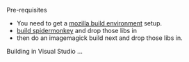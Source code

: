 Pre-requisites
* You need to get a  [mozilla build environment](https://developer.mozilla.org/en-US/docs/Developer_Guide/Build_Instructions/Windows_Prerequisites) setup.
* [build spidermonkey](https://developer.mozilla.org/en-US/docs/Developer_Guide/Build_Instructions) and drop those libs in
* then do an imagemagick build next and drop those libs in.

Building in Visual Studio ...
